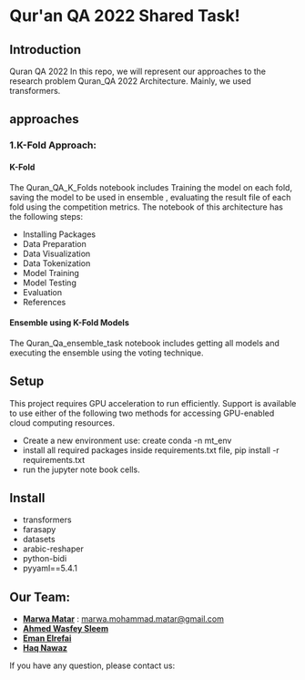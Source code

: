 # Qur'an QA 2022 Shared Task!

## Introduction
Quran QA 2022
In this repo, we will represent our approaches to the research problem Quran_QA 2022 Architecture. Mainly, we used transformers.

## approaches
### 1.K-Fold Approach:
#### K-Fold
The Quran_QA_K_Folds notebook includes Training the model on each fold, saving the model to be used in ensemble , evaluating the result file of each fold using the competition metrics.
The notebook of this architecture has the following steps:
- Installing Packages
- Data Preparation
- Data Visualization
- Data Tokenization
- Model Training
- Model Testing
- Evaluation
- References

#### Ensemble using K-Fold Models
The Quran_Qa_ensemble_task notebook includes getting all models and executing the ensemble using the voting technique.


## Setup
This project requires GPU acceleration to run efficiently. Support is available to use either of the following two methods for accessing GPU-enabled cloud computing resources.

- Create a new environment use: create conda -n mt_env
- install all required packages inside requirements.txt file, pip install -r requirements.txt
- run the jupyter note book cells.

## Install
- transformers
- farasapy
- datasets
- arabic-reshaper
- python-bidi
- pyyaml==5.4.1

## Our Team:
- __[Marwa Matar](https://github.com/MarwaMohammad)__ : marwa.mohammad.matar@gmail.com
- __[Ahmed Wasfey Sleem](https://github.com/ahmedwasfey)__
- __[Eman Elrefai](https://github.com/EmanElrefai)__
- __[Haq Nawaz](https://github.com/haqnawaz99)__

If you have any question, please contact us:
